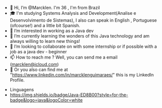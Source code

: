 - 👋 Hi, I’m @Marcklen. I'm 36 , I'm from Brazil
- 🎓 I'm studying Systems Analysis and Development(Analise e Desenvolvimento de Sistemas), I also can speak in English , Portuguese (ofcourse!) and a little bit Spanish.
- 👀 I’m interested in working as a Java dev
- 🌱 I’m currently learning the wonders of this Java technology and am always willing to learn new things!
- 💞️ I’m looking to collaborate on with some internship or if possible with a job as a java dev - beginner
- 📫 How to reach me ? Well, you can send me a email (marcklen@icloud.com)
- 📍  Or you also can find me at "https://www.linkedin.com/in/marcklenguimaraes/" this is my LinkedIn Profile.

<!---
Marcklen/Marcklen is a ✨ special ✨ repository because its `README.md` (this file) appears on your GitHub profile.
You can click the Preview link to take a look at your changes.
--->
- Linguagens
- https://img.shields.io/badge/Java-ED8B00?style=for-the-badge&logo=java&logoColor=white

